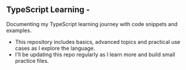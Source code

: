 ## TypeScript Learning -

Documenting my TypeScript learning journey with code snippets and examples.  
- This repository includes basics, advanced topics and practical use cases as I explore the language.  
- I'll be updating this repo regularly as I learn more and build small practice files.
